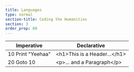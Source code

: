 ```yaml
---
title: Languages
type: normal
section-title: Coding the Humanities
section: 3
order_prop: 69
---
```



<table class="comparison">
  <thead>
    <th>Imperative</th>
    <th>Declarative</th>
  </thead>
  <tbody>
    <tr>
      <td>10 <span>Print</span> "Yeehaa"</td>
      <td><span>&lt;h1&gt;</span>This is a Header...<span>&lt;/h1&gt;</span></td>
    </tr>
    <tr>
      <td>20 <span>Goto</span> 10</td>
      <td><span>&lt;p&gt;</span>... and a Paragraph<span>&lt;/p&gt;</span></td>
    </tr>
  </tbody>
</table>

